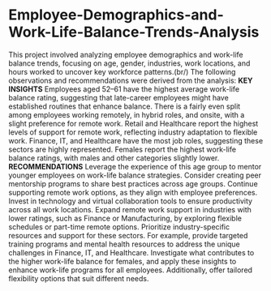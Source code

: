 # Employee-Demographics-and-Work-Life-Balance-Trends-Analysis
This project involved analyzing employee demographics and work-life balance trends, focusing on age, gender, industries, work locations, and hours worked to uncover key workforce patterns.(br/)
The following observations and recommendations were derived from the analysis:
**KEY INSIGHTS**
Employees aged 52–61 have the highest average work-life balance rating, suggesting that late-career employees might have established routines that enhance balance.
There is a fairly even split among employees working remotely, in hybrid roles, and onsite, with a slight preference for remote work.
Retail and Healthcare report the highest levels of support for remote work, reflecting industry adaptation to flexible work.
Finance, IT, and Healthcare have the most job roles, suggesting these sectors are highly represented.
Females report the highest work-life balance ratings, with males and other categories slightly lower.
**RECOMMENDATIONS**
Leverage the experience of this age group to mentor younger employees on work-life balance strategies. Consider creating peer mentorship programs to share best practices across age groups.
Continue supporting remote work options, as they align with employee preferences. Invest in technology and virtual collaboration tools to ensure productivity across all work locations.
Expand remote work support in industries with lower ratings, such as Finance or Manufacturing, by exploring flexible schedules or part-time remote options.
Prioritize industry-specific resources and support for these sectors. For example, provide targeted training programs and mental health resources to address the unique challenges in Finance, IT, and Healthcare.
Investigate what contributes to the higher work-life balance for females, and apply these insights to enhance work-life programs for all employees. Additionally, offer tailored flexibility options that suit different needs.
